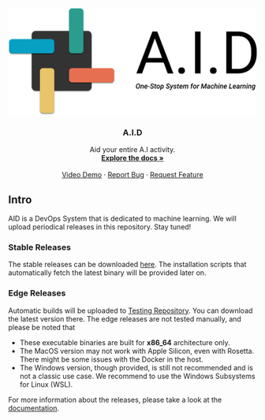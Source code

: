 <!-- PROJECT LOGO -->
<br />
<p align="center">
  <a href="https://github.com/autoai-org/aid">
    <img src="assets/logo_transparent.png" alt="Logo" width="540">
  </a>

  <h3 align="center">A.I.D</h3>

  <p align="center">
    Aid your entire A.I activity.
    <br />
    <a href="https://aid.autoai.org"><strong>Explore the docs »</strong></a>
    <br />
    <br />
    <a href="https://www.youtube.com/watch?v=0TU28hkx7KE">Video Demo</a>
    ·
    <a href="https://github.com/autoai-org/aid/issues">Report Bug</a>
    ·
    <a href="https://github.com/autoai-org/aid/issues">Request Feature</a>
  </p>
</p>

## Intro

AID is a DevOps System that is dedicated to machine learning. We will upload periodical releases in this repository. Stay tuned!

### Stable Releases

The stable releases can be downloaded [here](https://github.com/eth-library-lab). The installation scripts that automatically fetch the latest binary will be provided later on.

### Edge Releases

Automatic builds will be uploaded to [Testing Repository](https://releases.autoai.org/aid/components/cmd/tui/). You can download the latest version there. The edge releases are not tested manually, and please be noted that

* These executable binaries are built for **x86_64** architecture only.
* The MacOS version may not work with Apple Silicon, even with Rosetta. There might be some issues with the Docker in the host.
* The Windows version, though provided, is still not recommended and is not a classic use case. We recommend to use the Windows Subsystems for Linux (WSL).

For more information about the releases, please take a look at the [documentation](https://aid.autoai.org/docs/pages/releases).